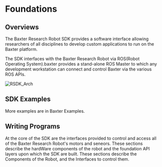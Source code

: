 # Foundations

## Overviews

The Baxter Research Robot SDK provides a software interface allowing researchers of all disciplines to develop custom applications to run on the Baxter platform.

The SDK interfaces with the Baxter Research Robot via ROS(Robot Operating System).baxter provides a stand-alone ROS Master to which any development workstation can connect and control Baxter via the various ROS APIs. 

![RSDK_Arch](/Users/lixiang/Downloads/RSDK_Arch.png)

## SDK Examples

More examples are in Baxter Examples.

## Writing Programs

At the core of the SDK are the interfaces provided to control and access all of the Baxter Research Robot's motors and seneors. These sections describe the hardWare components of the robot and the foundation API layers upon which the SDK are built. These sections describe the Components of the Robot, and the Interfaces to control them.

